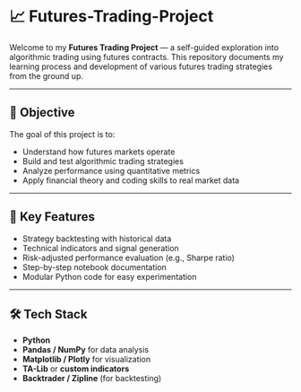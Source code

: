 # 📈 Futures-Trading-Project

Welcome to my **Futures Trading Project** — a self-guided exploration into algorithmic trading using futures contracts. This repository documents my learning process and development of various futures trading strategies from the ground up.

---

## 🎯 Objective

The goal of this project is to:
- Understand how futures markets operate
- Build and test algorithmic trading strategies
- Analyze performance using quantitative metrics
- Apply financial theory and coding skills to real market data

---

## 🧩 Key Features

- Strategy backtesting with historical data
- Technical indicators and signal generation
- Risk-adjusted performance evaluation (e.g., Sharpe ratio)
- Step-by-step notebook documentation
- Modular Python code for easy experimentation

---

## 🛠️ Tech Stack

- **Python**
- **Pandas / NumPy** for data analysis
- **Matplotlib / Plotly** for visualization
- **TA-Lib** or **custom indicators**
- **Backtrader / Zipline** (for backtesting)

